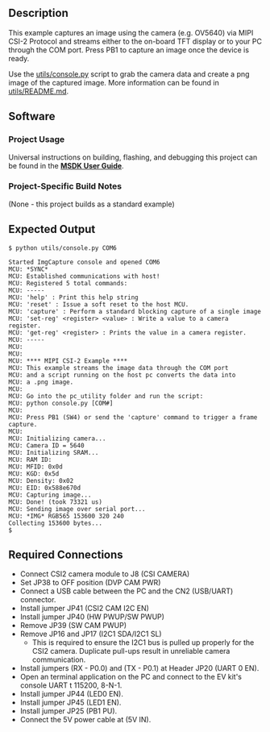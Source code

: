 ## Description

This example captures an image using the camera (e.g. OV5640) via MIPI CSI-2 Protocol and streams either to the on-board TFT display or to your PC through the COM port. Press PB1 to capture an image once the device is ready.

Use the [utils/console.py](utils/console.py) script to grab the camera data and create a png image of the captured image. More information can be found in [utils/README.md](utils/README.md).

## Software

### Project Usage

Universal instructions on building, flashing, and debugging this project can be found in the **[MSDK User Guide](https://analog-devices-msdk.github.io/msdk/USERGUIDE/)**.

### Project-Specific Build Notes

(None - this project builds as a standard example)

## Expected Output

```shell
$ python utils/console.py COM6

Started ImgCapture console and opened COM6
MCU: *SYNC*
MCU: Established communications with host!
MCU: Registered 5 total commands:
MCU: -----
MCU: 'help' : Print this help string
MCU: 'reset' : Issue a soft reset to the host MCU.
MCU: 'capture' : Perform a standard blocking capture of a single image
MCU: 'set-reg' <register> <value> : Write a value to a camera register.
MCU: 'get-reg' <register> : Prints the value in a camera register.
MCU: -----
MCU:
MCU:
MCU: **** MIPI CSI-2 Example ****
MCU: This example streams the image data through the COM port
MCU: and a script running on the host pc converts the data into
MCU: a .png image.
MCU:
MCU: Go into the pc_utility folder and run the script:
MCU: python console.py [COM#]
MCU:
MCU: Press PB1 (SW4) or send the 'capture' command to trigger a frame capture.
MCU:
MCU: Initializing camera...
MCU: Camera ID = 5640
MCU: Initializing SRAM...
MCU: RAM ID:
MCU: MFID: 0x0d
MCU: KGD: 0x5d
MCU: Density: 0x02
MCU: EID: 0x588e670d
MCU: Capturing image...
MCU: Done! (took 73321 us)
MCU: Sending image over serial port...
MCU: *IMG* RGB565 153600 320 240
Collecting 153600 bytes...
$
```

## Required Connections

- Connect CSI2 camera module to J8 (CSI CAMERA)
- Set JP38 to OFF position (DVP CAM PWR)
- Connect a USB cable between the PC and the CN2 (USB/UART) connector.
- Install jumper JP41 (CSI2 CAM I2C EN)
- Install jumper JP40 (HW PWUP/SW PWUP)
- Remove JP39 (SW CAM PWUP)
- Remove JP16 and JP17 (I2C1 SDA/I2C1 SL)
    - This is required to ensure the I2C1 bus is pulled up properly for the CSI2 camera.  Duplicate pull-ups result in unreliable camera communication.
- Install jumpers (RX - P0.0) and (TX - P0.1) at Header JP20 (UART 0 EN).
- Open an terminal application on the PC and connect to the EV kit's console UART t 115200, 8-N-1.
- Install jumper JP44 (LED0 EN).
- Install jumper JP45 (LED1 EN).
- Install jumper JP25 (PB1 PU).
- Connect the 5V power cable at (5V IN).
